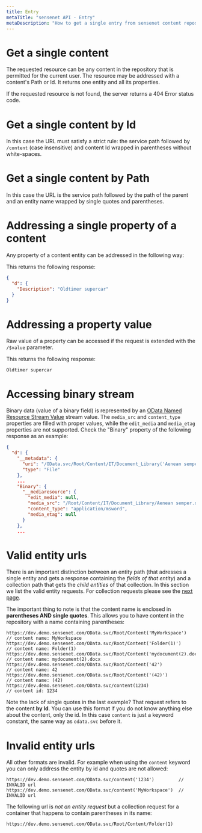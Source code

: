 ```yaml
---
title: Entry
metaTitle: "sensenet API - Entry"
metaDescription: "How to get a single entry from sensenet content repository"
---
```


# Get a single content

The requested resource can be any content in the repository that is permitted for the current user. The resource may be addressed with a content's Path or Id. It returns one entity and all its properties.

If the requested resource is not found, the server returns a 404 Error status code.

# Get a single content by Id

In this case the URL must satisfy a strict rule: the service path followed by `/content` (case insensitive) and content Id wrapped in parentheses without white-spaces.

<tab category="basic-concepts" article="entry" example="byId" />

# Get a single content by Path

In this case the URL is the service path followed by the path of the parent and an entity name wrapped by single quotes and parentheses.

<tab category="basic-concepts" article="entry" example="byPath" />

# Addressing a single property of a content

Any property of a content entity can be addressed in the following way:

<tab category="basic-concepts" article="entry" example="property" />

This returns the following response:

```json
{
  "d": {
    "Description": "Oldtimer supercar"
  }
}
```

# Addressing a property value

Raw value of a property can be accessed if the request is extended with the `/$value` parameter.

<tab category="basic-concepts" article="entry" example="propertyValue" />

This returns the following response:

```Oldtimer supercar```

# Accessing binary stream

Binary data (value of a binary field) is represented by an [OData Named Resource Stream Value](https://www.odata.org/documentation/odata-version-3-0/json-verbose-format/) stream value. The `media_src` and `content_type` properties are filled with proper values, while the `edit_media` and `media_etag` properties are not supported. Check the "Binary" property of the following response as an example:

```json
{
  "d": {
    "__metadata": {
      "uri": "/OData.svc/Root/Content/IT/Document_Library('Aenean semper.doc')",
      "type": "File"
    },
    ...
    "Binary": {
      "__mediaresource": {
        "edit_media": null,
        "media_src": "/Root/Content/IT/Document_Library/Aenean semper.doc",
        "content_type": "application/msword",
        "media_etag": null
      }
    },
    ...
```

# Valid entity urls
There is an important distinction between an entity path (that adresses a single entity and gets a response containing the _fields of that entity_) and a collection path that gets the _child entities_ of that collection. In this section we list the valid entity requests. For collection requests please see the [next page](/api-docs/basic-concepts/02-collection).


The important thing to note is that the content name is enclosed in **parentheses AND single quotes**. This allows you to have content in the repository with a name containing parentheses:

```
https://dev.demo.sensenet.com/OData.svc/Root/Content('MyWorkspace')         // content name: MyWorkspace
https://dev.demo.sensenet.com/OData.svc/Root/Content('Folder(1)')           // content name: Folder(1)
https://dev.demo.sensenet.com/OData.svc/Root/Content('mydocument(2).docx')  // content name: mydocument(2).docx
https://dev.demo.sensenet.com/OData.svc/Root/Content('42')                  // content name: 42
https://dev.demo.sensenet.com/OData.svc/Root/Content('(42)')                // content name: (42)
https://dev.demo.sensenet.com/OData.svc/content(1234)                       // content id: 1234
```

Note the lack of single quotes in the last example? That request refers to the content **by Id**. You can use this format if you do not know anything else about the content, only the id. In this case ``content`` is just a keyword constant, the same way as ``odata.svc`` before it.

# Invalid entity urls
All other formats are invalid. For example when using the ``content`` keyword you can only address the entity by id and quotes are not allowed:

```
https://dev.demo.sensenet.com/OData.svc/content('1234')         // INVALID url
https://dev.demo.sensenet.com/OData.svc/content('MyWorkspace')  // INVALID url
```

The following url is _not an entity request_ but a collection request for a container that happens to contain parentheses in its name:

```
https://dev.demo.sensenet.com/OData.svc/Root/Content/Folder(1)
```
